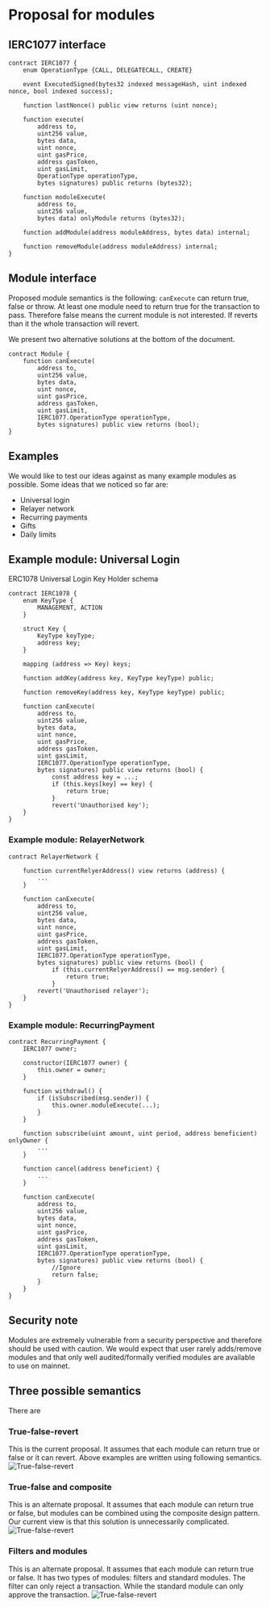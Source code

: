 # Proposal for modules

## IERC1077 interface
```
contract IERC1077 {
    enum OperationType {CALL, DELEGATECALL, CREATE}

    event ExecutedSigned(bytes32 indexed messageHash, uint indexed nonce, bool indexed success);

    function lastNonce() public view returns (uint nonce);

    function execute(
        address to,
        uint256 value,
        bytes data,
        uint nonce,
        uint gasPrice,
        address gasToken,
        uint gasLimit,
        OperationType operationType,
        bytes signatures) public returns (bytes32);

    function moduleExecute(
        address to,
        uint256 value,
        bytes data) onlyModule returns (bytes32);

    function addModule(address moduleAddress, bytes data) internal;

    function removeModule(address moduleAddress) internal;
}
```

## Module interface
Proposed module semantics is the following:
`canExecute` can return true, false or throw.
At least one module need to return true for the transaction to pass. Therefore false means the current module is not interested. If reverts than it the whole transaction will revert.

We present two alternative solutions at the bottom of the document.
```
contract Module {
    function canExecute(
        address to,
        uint256 value,
        bytes data,
        uint nonce,
        uint gasPrice,
        address gasToken,
        uint gasLimit,
        IERC1077.OperationType operationType,
        bytes signatures) public view returns (bool);
}
```

## Examples

We would like to test our ideas against as many example modules as possible. Some ideas that we noticed so far are:

- Universal login
- Relayer network
- Recurring payments
- Gifts
- Daily limits

## Example module: Universal Login

ERC1078 Universal Login Key Holder schema
```
contract IERC1078 {
    enum KeyType {
        MANAGEMENT, ACTION
    }

    struct Key {
        KeyType keyType;
        address key;
    }

    mapping (address => Key) keys;

    function addKey(address key, KeyType keyType) public;

    function removeKey(address key, KeyType keyType) public;

    function canExecute(
        address to,
        uint256 value,
        bytes data,
        uint nonce,
        uint gasPrice,
        address gasToken,
        uint gasLimit,
        IERC1077.OperationType operationType,
        bytes signatures) public view returns (bool) {
            const address key = ...;
            if (this.keys[key] == key) {
                return true;
            }
            revert('Unauthorised key');
    }
}
```

### Example module: RelayerNetwork
```
contract RelayerNetwork {

    function currentRelyerAddress() view returns (address) {
        ...
    }

    function canExecute(
        address to,
        uint256 value,
        bytes data,
        uint nonce,
        uint gasPrice,
        address gasToken,
        uint gasLimit,
        IERC1077.OperationType operationType,
        bytes signatures) public view returns (bool) {
            if (this.currentRelyerAddress() == msg.sender) {
                return true;
            }
        revert('Unauthorised relayer');
    }
}
```

### Example module: RecurringPayment

```
contract RecurringPayment {
    IERC1077 owner;

    constructor(IERC1077 owner) {
        this.owner = owner;
    }

    function withdrawl() {
        if (isSubscribed(msg.sender)) {
            this.owner.moduleExecute(...);
        }
    }

    function subscribe(uint amount, uint period, address beneficient) onlyOwner {
        ...
    }

    function cancel(address beneficient) {
        ...
    }

    function canExecute(
        address to,
        uint256 value,
        bytes data,
        uint nonce,
        uint gasPrice,
        address gasToken,
        uint gasLimit,
        IERC1077.OperationType operationType,
        bytes signatures) public view returns (bool) {
            //Ignore
            return false;
        }
    }
}
```

## Security note
Modules are extremely vulnerable from a security perspective and therefore should be used with caution. We would expect that user rarely adds/remove modules and that only well audited/formally verified modules are available to use on mainnet.

## Three possible semantics
There are

### True-false-revert
This is the current proposal. It assumes that each module can return true or false or it can revert. Above examples are written using following semantics.
![True-false-revert](/out/modules/proposal-chain.png)

### True-false and composite
This is an alternate proposal. It assumes that each module can return true or false, but modules can be combined using the composite design pattern. Our current view is that this solution is unnecessarily complicated.
![True-false-revert](/out/modules/proposal-composite.png)


### Filters and modules
This is an alternate proposal. It assumes that each module can return true or false. It has two types of modules: filters and standard modules. The filter can only reject a transaction. While the standard module can only approve the transaction.
![True-false-revert](/out/modules/proposal-two-types.png)